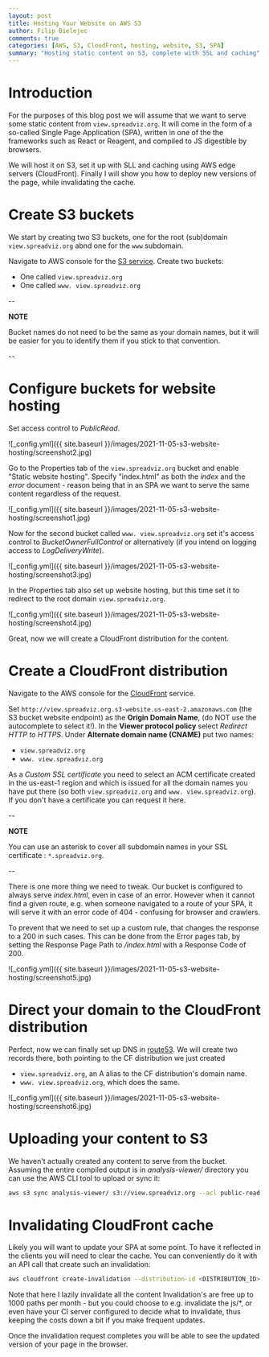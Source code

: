 ```yaml
---
layout: post
title: Hosting Your Website on AWS S3
author: Filip Bielejec
comments: true
categories: [AWS, S3, CloudFront, hosting, website, S3, SPA]
summary: "Hosting static content on S3, complete with SSL and caching"
---
```


# <a name="intro"/> Introduction

For the purposes of this blog post we will assume that we want to serve some static content from `view.spreadviz.org`.
It will come in the form of a so-called Single Page Application (SPA), written in one of the the frameworks such as React or Reagent, and compiled to JS digestible by browsers.

We will host it on S3, set it up with SLL and caching using AWS edge servers (CloudFront).
Finally I will show you how to deploy new versions of the page, while invalidating the cache.

# <a name="buckets"/> Create S3 buckets

We start by creating two S3 buckets, one for the root (sub)domain `view.spreadviz.org` abnd one for the `www` subdomain. 

Navigate to AWS console for the [S3 service](https://s3.console.aws.amazon.com/s3).
Create two buckets:
 - One called `view.spreadviz.org`
 - One called `www. view.spreadviz.org`

--

**NOTE**

Bucket names do not need to be the same as your domain names, but it will be easier for you to identify them if you stick to that convention.

--

# <a name="configure"/> Configure buckets for website hosting

Set access control to *PublicRead*.

![_config.yml]({{ site.baseurl }}/images/2021-11-05-s3-website-hosting/screenshot2.jpg)

Go to the Properties tab of the `view.spreadviz.org` bucket and enable "Static website hosting".
Specify "index.html" as both the *index* and the *error* document - reason being that in an SPA we want to serve the same content regardless of the request.

![_config.yml]({{ site.baseurl }}/images/2021-11-05-s3-website-hosting/screenshot1.jpg)

 <!-- on save change. -->

Now for the second bucket called `www. view.spreadviz.org` set it's access control to *BucketOwnerFullControl* or alternatively (if you intend on logging access to *LogDeliveryWrite*).

![_config.yml]({{ site.baseurl }}/images/2021-11-05-s3-website-hosting/screenshot3.jpg)

In the Properties tab also set up website hosting, but this time set it to redirect to the root domain `view.spreadviz.org`.

![_config.yml]({{ site.baseurl }}/images/2021-11-05-s3-website-hosting/screenshot4.jpg)

Great, now we will create a CloudFront distribution for the content.

# <a name="cloudfront"/> Create a CloudFront distribution

Navigate to the AWS console for the [CloudFront](https://console.aws.amazon.com/cloudfront/v3/home) service.

Set `http://view.spreadviz.org.s3-website.us-east-2.amazonaws.com` (the S3 bucket website endpoint) as the **Origin Domain Name**, (do NOT use the autocomplete to select it!).
In the **Viewer protocol policy** select *Redirect HTTP to HTTPS*.
Under **Alternate domain name (CNAME)** put two names:
- `view.spreadviz.org`
- `www. view.spreadviz.org`

As a *Custom SSL certificate* you need to select an ACM certificate created in the us-east-1 region and which is issued for all the domain names you have put there (so both `view.spreadviz.org` and `www. view.spreadviz.org`).
If you don't have a certificate you can request it here.

--

**NOTE**

You can use an asterisk to cover all subdomain names in your SSL certificate : `*.spreadviz.org`.

--

There is one more thing we need to tweak.
Our bucket is configured to always serve *index.html*, even in case of an error.
However when it cannot find a given route, e.g. when someone navigated to a route of your SPA, it will serve it with an error code of 404 - confusing for browser and crawlers.

To prevent that we need to set up a custom rule, that changes the response to a 200 in such cases.
This can be done from the Error pages tab, by setting the Response Page Path to */index.html* with a Response Code of 200.

![_config.yml]({{ site.baseurl }}/images/2021-11-05-s3-website-hosting/screenshot5.jpg)

# <a name="dns"/> Direct your domain to the CloudFront distribution

Perfect, now we can finally set up DNS in [route53](https://console.aws.amazon.com/route53).
We will create two records there, both pointing to the CF distribution we just created

- `view.spreadviz.org`, an A alias to the CF distribution's domain name.
- `www. view.spreadviz.org`, which does the same.

![_config.yml]({{ site.baseurl }}/images/2021-11-05-s3-website-hosting/screenshot6.jpg)

# <a name="upload"/> Uploading your content to S3

We haven't actually created any content to serve from the bucket.
Assuming the entire compiled output is in *analysis-viewer/* directory you can use the AWS CLI tool to upload or sync it:

```bash
aws s3 sync analysis-viewer/ s3://view.spreadviz.org --acl public-read
```

# <a name="invalidate"/> Invalidating CloudFront cache

Likely you will want to update your SPA at some point.
To have it reflected in the clients you will need to clear the cache.
You can conveniently do it with an API call that create such an invalidation:

```bash
aws cloudfront create-invalidation --distribution-id <DISTRIBUTION_ID> --paths '/*'
```
Note that here I lazily invalidate all the content
Invalidation's are free up to 1000 paths per month - but you could choose to e.g. invalidate the js/*, or even have your CI server configured to decide what to invalidate, thus keeping the costs down a bit if you make frequent updates.

Once the invalidation request completes you will be able to see the updated version of your page in the browser.

<!-- # <a name="troubleshooting"/> Troubleshooting -->
